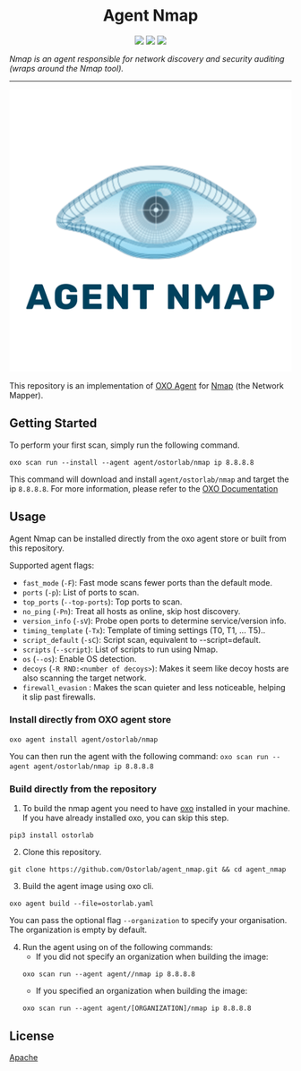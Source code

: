 
<h1 align="center">Agent Nmap</h1>

<p align="center">
<img src="https://img.shields.io/badge/License-Apache_2.0-brightgreen.svg">
<img src="https://img.shields.io/github/languages/top/ostorlab/agent_nmap">
<img src="https://img.shields.io/badge/PRs-welcome-brightgreen.svg">
</p>

_Nmap is an agent responsible for network discovery and security auditing (wraps around the Nmap tool)._

---

<p align="center">
<img src="https://github.com/Ostorlab/agent_nmap/blob/main/images/logo.png" alt="agent-nmap" />
</p>

This repository is an implementation of [OXO Agent](https://pypi.org/project/ostorlab/) for [Nmap](https://nmap.org/) (the Network Mapper).

## Getting Started
To perform your first scan, simply run the following command.
```shell
oxo scan run --install --agent agent/ostorlab/nmap ip 8.8.8.8
```

This command will download and install `agent/ostorlab/nmap` and target the ip `8.8.8.8`.
For more information, please refer to the [OXO Documentation](https://oxo.ostorlab.co/docs)


## Usage

Agent Nmap can be installed directly from the oxo agent store or built from this repository.

Supported agent flags:

* `fast_mode` (`-F`): Fast mode scans fewer ports than the default mode.
* `ports` (`-p`): List of ports to scan.
* `top_ports` (`--top-ports`): Top ports to scan.
* `no_ping` (`-Pn`): Treat all hosts as online, skip host discovery.
* `version_info` (`-sV`): Probe open ports to determine service/version info.
* `timing_template` (`-Tx`): Template of timing settings (T0, T1, ... T5)..
* `script_default` (`-sC`): Script scan, equivalent to --script=default.
* `scripts` (`--script`): List of scripts to run using Nmap.
* `os` (`--os`): Enable OS detection.
* `decoys` (`-R RND:<number of decoys>`): Makes it seem like decoy hosts are also scanning the target network.
* `firewall_evasion` : Makes the scan quieter and less noticeable, helping it slip past firewalls.

 ### Install directly from OXO agent store

 ```shell
 oxo agent install agent/ostorlab/nmap
 ```

You can then run the agent with the following command:
`oxo scan run --agent agent/ostorlab/nmap ip 8.8.8.8`


### Build directly from the repository

 1. To build the nmap agent you need to have [oxo](https://pypi.org/project/ostorlab/) installed in your machine. If you have already installed oxo, you can skip this step.

```shell
pip3 install ostorlab
```

 2. Clone this repository.

```shell
git clone https://github.com/Ostorlab/agent_nmap.git && cd agent_nmap
```

 3. Build the agent image using oxo cli.

 ```shell
 oxo agent build --file=ostorlab.yaml
 ```
 You can pass the optional flag `--organization` to specify your organisation. The organization is empty by default.

 4. Run the agent using on of the following commands:
	 * If you did not specify an organization when building the image:
	  ```shell
	  oxo scan run --agent agent//nmap ip 8.8.8.8
	  ```
	 * If you specified an organization when building the image:
	  ```shell
	  oxo scan run --agent agent/[ORGANIZATION]/nmap ip 8.8.8.8
	  ```


## License
[Apache](./LICENSE)

